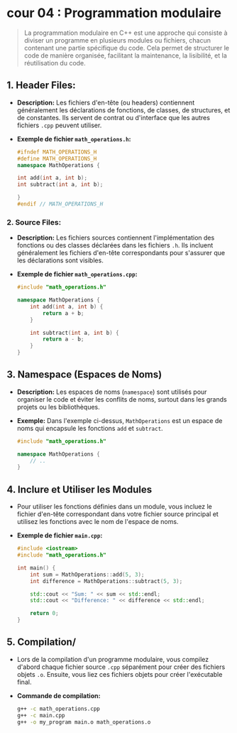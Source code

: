 # cour 04 : **Programmation modulaire**

> La programmation modulaire en C++ est une approche qui consiste à diviser un programme en plusieurs modules ou fichiers, chacun contenant une partie spécifique du code. Cela permet de structurer le code de manière organisée, facilitant la maintenance, la lisibilité, et la réutilisation du code.

## 1. **Header Files:**

-   **Description:**
    Les fichiers d'en-tête (ou headers) contiennent généralement les déclarations de fonctions, de classes, de structures, et de constantes. Ils servent de contrat ou d'interface que les autres fichiers `.cpp` peuvent utiliser.

-   **Exemple de fichier `math_operations.h`:**

    ```cpp
    #ifndef MATH_OPERATIONS_H
    #define MATH_OPERATIONS_H
    namespace MathOperations {

    int add(int a, int b);
    int subtract(int a, int b);

    }
    #endif // MATH_OPERATIONS_H
    ```

### 2. **Source Files:**

-   **Description:**
    Les fichiers sources contiennent l'implémentation des fonctions ou des classes déclarées dans les fichiers `.h`. Ils incluent généralement les fichiers d'en-tête correspondants pour s'assurer que les déclarations sont visibles.

-   **Exemple de fichier `math_operations.cpp`:**

    ```cpp
    #include "math_operations.h"

    namespace MathOperations {
        int add(int a, int b) {
            return a + b;
        }

        int subtract(int a, int b) {
            return a - b;
        }
    }
    ```

## 3. **Namespace (Espaces de Noms)**

-   **Description:**
    Les espaces de noms (`namespace`) sont utilisés pour organiser le code et éviter les conflits de noms, surtout dans les grands projets ou les bibliothèques.

-   **Exemple:**
    Dans l'exemple ci-dessus, `MathOperations` est un espace de noms qui encapsule les fonctions `add` et `subtract`.

    ```cpp
    #include "math_operations.h"

    namespace MathOperations {
        // ..
    }
    ```

## 4. **Inclure et Utiliser les Modules**

-   Pour utiliser les fonctions définies dans un module, vous incluez le fichier d'en-tête correspondant dans votre fichier source principal et utilisez les fonctions avec le nom de l'espace de noms.

-   **Exemple de fichier `main.cpp`:**

    ```cpp
    #include <iostream>
    #include "math_operations.h"

    int main() {
        int sum = MathOperations::add(5, 3);
        int difference = MathOperations::subtract(5, 3);

        std::cout << "Sum: " << sum << std::endl;
        std::cout << "Difference: " << difference << std::endl;

        return 0;
    }
    ```

## 5. **Compilation/**

-   Lors de la compilation d'un programme modulaire, vous compilez d'abord chaque fichier source `.cpp` séparément pour créer des fichiers objets `.o`. Ensuite, vous liez ces fichiers objets pour créer l'exécutable final.

-   **Commande de compilation:**

    ```bash
    g++ -c math_operations.cpp
    g++ -c main.cpp
    g++ -o my_program main.o math_operations.o
    ```
